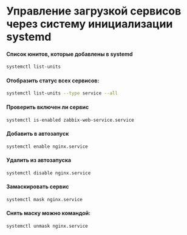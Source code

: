 # Управление загрузкой сервисов через систему инициализации systemd

#### Список юнитов, которые добавлены в systemd
```bash
systemctl list-units
```
#### Отобразить статус всех сервисов:
```bash
systemctl list-units --type service --all
```
#### Проверить включен ли сервис
```bash
systemctl is-enabled zabbix-web-service.service
```
#### Добавить в автозапуск
```bash
systemctl enable nginx.service
```
#### Удалить из автозапуска
```bash
systemctl disable nginx.service
```


#### Замаскировать сервис
```bash
systemctl mask nginx.service
```
#### Снять маску можно командой:
```bash
systemctl unmask nginx.service
```
